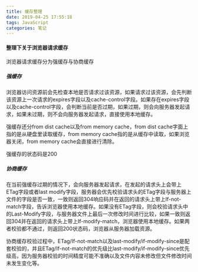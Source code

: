 ```yaml
---
title: 缓存整理
date: 2019-04-25 17:55:18
tags: JavaScript
categories: 笔记
---
```

#### 整理下关于浏览器请求缓存

浏览器请求缓存分为强缓存与协商缓存

##### 强缓存

浏览器访问资源前会先检查本地是否请求过该资源，如果请求过该资源，会先判断该资源上一次请求的expires字段以及cache-control字段。如果存在expires字段以及cache-control字段，会判断当前是否过期，如果过期，则会向服务器发起请求，如果未过期，则不会向服务器发起请求，直接使用本地缓存。

强缓存还分from dist cache以及from memory cache，from dist cache字面上指的是从硬盘里读取缓存，from memory cache指的是从缓存中读取，如果浏览器关闭，from memory cache会直接进行清除。

强缓存的状态码是200

##### 协商缓存
在当前强缓存过期的情况下，会向服务器发起请求，在发起的请求头上会带上ETag字段或者last modify字段，服务器会优先校验请求头的ETag字段与服务器上文件的字段是否一致，一致则返回304响应码并在返回的请求头上带上If-not-match字段，告诉浏览器使用本地缓存。如果没有ETag字段，则会校验请求头中的Last-Modify字段，与服务器文件上最后一次修改时间进行比较，如果一致则返回304并在返回的请求头上带上If-modify-match，浏览器使用本地缓存。如果两者校验都不通过，则返回200状态码，浏览器从服务器加载资源。

协商缓存校验过程中，ETag/If-not-match以及last-modify/if-modify-since是配套校验的，并且ETag/If-not-match的优先级比last-modify/if-modify-since优先级高，因为服务器校验的时间精度可能不准确以及文件内容未修改但文件修改时间未发生变化等。

